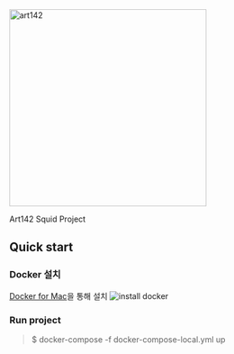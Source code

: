 <img src=https://user-images.githubusercontent.com/5028400/32042417-60ca0672-ba72-11e7-8c80-4e675f658b4d.png width=350 alt=art142>

Art142 Squid Project

## Quick start

### Docker 설치
[Docker for Mac](https://docs.docker.com/docker-for-mac/install/)을 통해 설치
![install docker](https://docs.docker.com/docker-for-mac/images/docker-app-drag.png)

### Run project
> $ docker-compose -f docker-compose-local.yml up